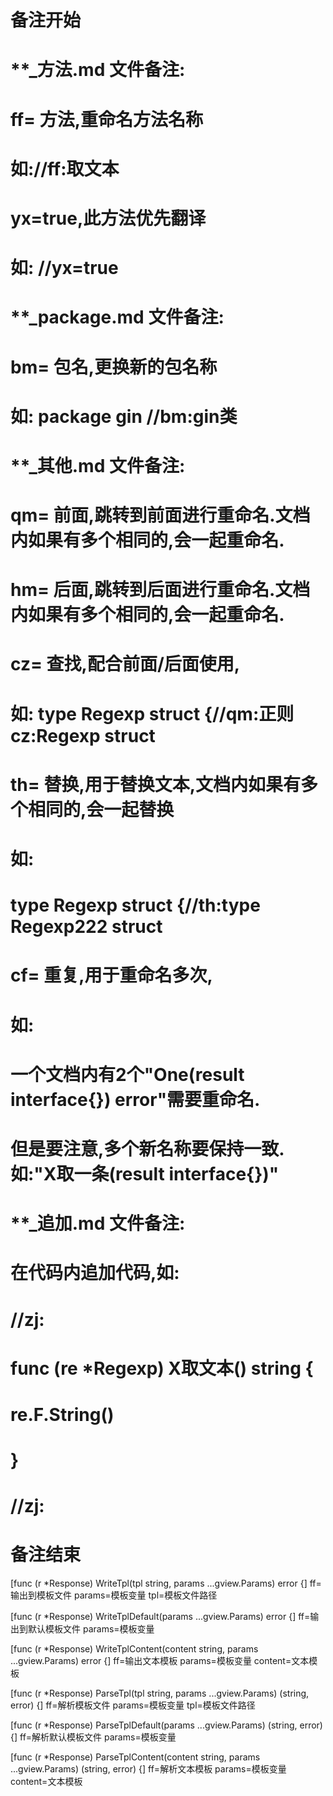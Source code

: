 # 备注开始
# **_方法.md 文件备注:
# ff= 方法,重命名方法名称
# 如://ff:取文本
#
# yx=true,此方法优先翻译
# 如: //yx=true


# **_package.md 文件备注:
# bm= 包名,更换新的包名称 
# 如: package gin //bm:gin类


# **_其他.md 文件备注:
# qm= 前面,跳转到前面进行重命名.文档内如果有多个相同的,会一起重命名.
# hm= 后面,跳转到后面进行重命名.文档内如果有多个相同的,会一起重命名.
# cz= 查找,配合前面/后面使用,
# 如: type Regexp struct {//qm:正则 cz:Regexp struct
#
# th= 替换,用于替换文本,文档内如果有多个相同的,会一起替换
# 如:
# type Regexp struct {//th:type Regexp222 struct
#
# cf= 重复,用于重命名多次,
# 如: 
# 一个文档内有2个"One(result interface{}) error"需要重命名.
# 但是要注意,多个新名称要保持一致. 如:"X取一条(result interface{})"


# **_追加.md 文件备注:
# 在代码内追加代码,如:
# //zj:
# func (re *Regexp) X取文本() string { 
#    re.F.String()
# }
# //zj:
# 备注结束

[func (r *Response) WriteTpl(tpl string, params ...gview.Params) error {]
ff=输出到模板文件
params=模板变量
tpl=模板文件路径

[func (r *Response) WriteTplDefault(params ...gview.Params) error {]
ff=输出到默认模板文件
params=模板变量

[func (r *Response) WriteTplContent(content string, params ...gview.Params) error {]
ff=输出文本模板
params=模板变量
content=文本模板

[func (r *Response) ParseTpl(tpl string, params ...gview.Params) (string, error) {]
ff=解析模板文件
params=模板变量
tpl=模板文件路径

[func (r *Response) ParseTplDefault(params ...gview.Params) (string, error) {]
ff=解析默认模板文件
params=模板变量

[func (r *Response) ParseTplContent(content string, params ...gview.Params) (string, error) {]
ff=解析文本模板
params=模板变量
content=文本模板
